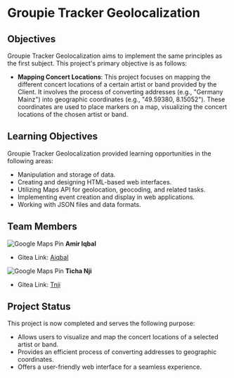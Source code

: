 # Groupie Tracker Geolocalization

## Objectives

Groupie Tracker Geolocalization aims to implement the same principles as the first subject. This project's primary objective is as follows:

- **Mapping Concert Locations**: This project focuses on mapping the different concert locations of a certain artist or band provided by the Client. It involves the process of converting addresses (e.g., "Germany Mainz") into geographic coordinates (e.g., "49.59380, 8.15052"). These coordinates are used to place markers on a map, visualizing the concert locations of the chosen artist or band.

## Learning Objectives

Groupie Tracker Geolocalization provided learning opportunities in the following areas:

- Manipulation and storage of data.
- Creating and designing HTML-based web interfaces.
- Utilizing Maps API for geolocation, geocoding, and related tasks.
- Implementing event creation and display in web applications.
- Working with JSON files and data formats.

## Team Members

![Google Maps Pin](https://maps.google.com/mapfiles/ms/micons/red-dot.png) **Amir Iqbal**
  - Gitea Link: [Aiqbal](https://learn.reboot01.com/git/aiqbal)

![Google Maps Pin](https://maps.google.com/mapfiles/ms/micons/red-dot.png) **Ticha Nji**
  - Gitea Link: [Tnji](https://learn.reboot01.com/git/tnji)


## Project Status

This project is now completed and serves the following purpose:

- Allows users to visualize and map the concert locations of a selected artist or band.
- Provides an efficient process of converting addresses to geographic coordinates.
- Offers a user-friendly web interface for a seamless experience.

